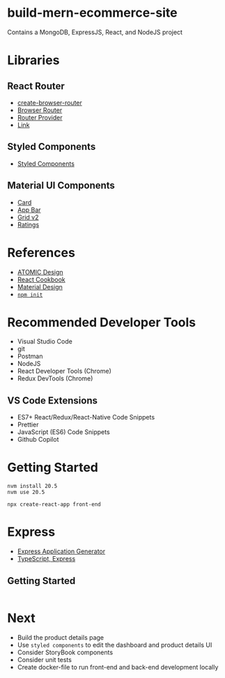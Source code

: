 # build-mern-ecommerce-site
Contains a MongoDB, ExpressJS, React, and NodeJS project

# Libraries

## React Router
- [create-browser-router](https://reactrouter.com/en/main/routers/)
- [Browser Router](https://reactrouter.com/en/main/router-components/browser-router)
- [Router Provider](https://reactrouter.com/en/main/routers/)
- [Link](https://reactrouter.com/en/main/components/link)

## Styled Components
- [Styled Components](https://styled-components.com/) 

## Material UI Components
- [Card](https://mui.com/material-ui/react-card/#primary-action)
- [App Bar](https://mui.com/material-ui/react-app-bar/)
- [Grid v2](https://mui.com/material-ui/react-grid2/)
- [Ratings](https://mui.com/material-ui/react-rating/)

# References
- [ATOMIC Design](https://medium.com/@janelle.wg/atomic-design-pattern-how-to-structure-your-react-application-2bb4d9ca5f97)
- [React Cookbook](https://learning.oreilly.com/library/view/react-cookbook/9781492085836/)
- [Material Design](https://m3.material.io/styles/color/dynamic-color/overview)
- [`npm init`](https://docs.npmjs.com/cli/v9/commands/npm-init)

# Recommended Developer Tools
- Visual Studio Code
- git
- Postman
- NodeJS
- React Developer Tools (Chrome)
- Redux DevTools (Chrome)

## VS Code Extensions
- ES7+ React/Redux/React-Native Code Snippets
- Prettier
- JavaScript (ES6) Code Snippets
- Github Copilot

# Getting Started
```
nvm install 20.5
nvm use 20.5
```

```
npx create-react-app front-end
```

# Express
- [Express Application Generator](https://expressjs.com/en/starter/generator.html)
- [TypeScript, Express](https://www.pullrequest.com/blog/intro-to-using-typescript-in-a-nodejs-express-project/)

## Getting Started
```

```

# Next
- Build the product details page
- Use `styled components` to edit the dashboard and product details UI
- Consider StoryBook components
- Consider unit tests
- Create docker-file to run front-end and back-end development locally

